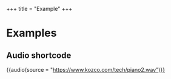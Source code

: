 +++
title = "Example"
+++
# Examples
## Audio shortcode
{{audio(source = "https://www.kozco.com/tech/piano2.wav")}}